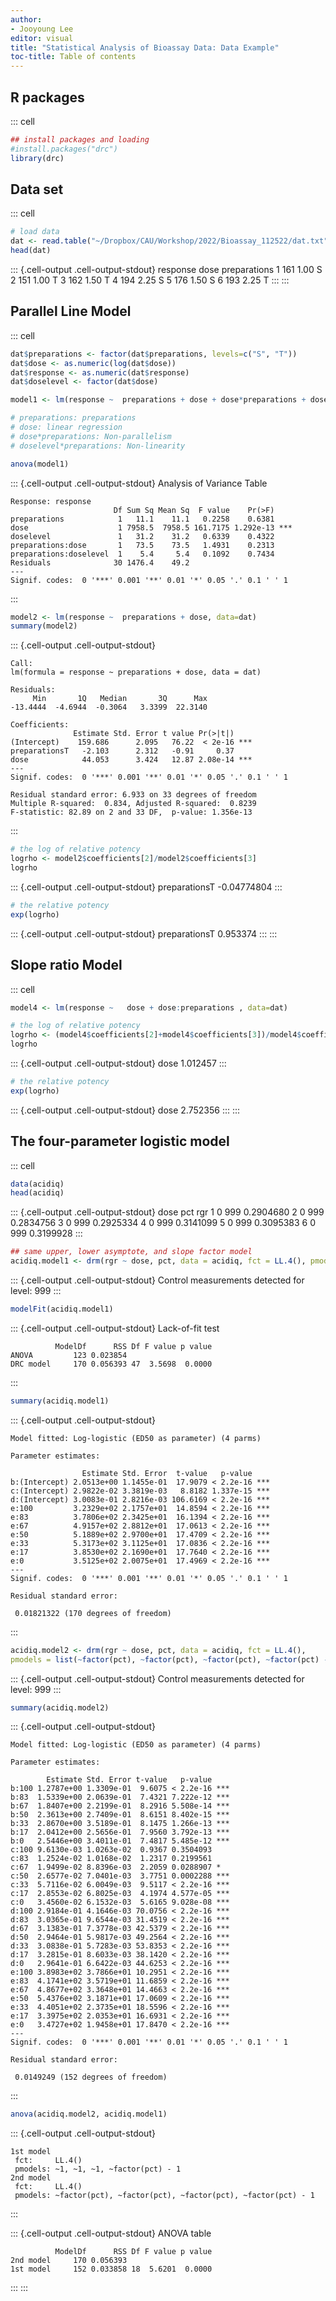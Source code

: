 ```yaml
---
author:
- Jooyoung Lee
editor: visual
title: "Statistical Analysis of Bioassay Data: Data Example"
toc-title: Table of contents
---
```


## R packages

::: cell
``` {.r .cell-code}
## install packages and loading
#install.packages("drc")
library(drc)
```


## Data set

::: cell
``` {.r .cell-code}
# load data
dat <- read.table("~/Dropbox/CAU/Workshop/2022/Bioassay_112522/dat.txt", header=T)
head(dat)
```

::: {.cell-output .cell-output-stdout}
      response dose preparations
    1      161 1.00            S
    2      151 1.00            T
    3      162 1.50            T
    4      194 2.25            S
    5      176 1.50            S
    6      193 2.25            T
:::
:::

## Parallel Line Model

::: cell
``` {.r .cell-code}
dat$preparations <- factor(dat$preparations, levels=c("S", "T"))
dat$dose <- as.numeric(log(dat$dose))
dat$response <- as.numeric(dat$response)
dat$doselevel <- factor(dat$dose)

model1 <- lm(response ~  preparations + dose + dose*preparations + doselevel*preparations, data=dat)

# preparations: preparations
# dose: linear regression 
# dose*preparations: Non-parallelism
# doselevel*preparations: Non-linearity

anova(model1)
```

::: {.cell-output .cell-output-stdout}
    Analysis of Variance Table

    Response: response
                           Df Sum Sq Mean Sq  F value    Pr(>F)    
    preparations            1   11.1    11.1   0.2258    0.6381    
    dose                    1 7958.5  7958.5 161.7175 1.292e-13 ***
    doselevel               1   31.2    31.2   0.6339    0.4322    
    preparations:dose       1   73.5    73.5   1.4931    0.2313    
    preparations:doselevel  1    5.4     5.4   0.1092    0.7434    
    Residuals              30 1476.4    49.2                       
    ---
    Signif. codes:  0 '***' 0.001 '**' 0.01 '*' 0.05 '.' 0.1 ' ' 1
:::

``` {.r .cell-code}
model2 <- lm(response ~  preparations + dose, data=dat)
summary(model2)
```

::: {.cell-output .cell-output-stdout}

    Call:
    lm(formula = response ~ preparations + dose, data = dat)

    Residuals:
         Min       1Q   Median       3Q      Max 
    -13.4444  -4.6944  -0.3064   3.3399  22.3140 

    Coefficients:
                  Estimate Std. Error t value Pr(>|t|)    
    (Intercept)    159.686      2.095   76.22  < 2e-16 ***
    preparationsT   -2.103      2.312   -0.91     0.37    
    dose            44.053      3.424   12.87 2.08e-14 ***
    ---
    Signif. codes:  0 '***' 0.001 '**' 0.01 '*' 0.05 '.' 0.1 ' ' 1

    Residual standard error: 6.933 on 33 degrees of freedom
    Multiple R-squared:  0.834, Adjusted R-squared:  0.8239 
    F-statistic: 82.89 on 2 and 33 DF,  p-value: 1.356e-13
:::

``` {.r .cell-code}
# the log of relative potency
logrho <- model2$coefficients[2]/model2$coefficients[3]
logrho
```

::: {.cell-output .cell-output-stdout}
    preparationsT 
      -0.04774804 
:::

``` {.r .cell-code}
# the relative potency
exp(logrho)
```

::: {.cell-output .cell-output-stdout}
    preparationsT 
         0.953374 
:::
:::

## Slope ratio Model

::: cell
``` {.r .cell-code}
model4 <- lm(response ~   dose + dose:preparations , data=dat)

# the log of relative potency
logrho <- (model4$coefficients[2]+model4$coefficients[3])/model4$coefficients[2]
logrho
```

::: {.cell-output .cell-output-stdout}
        dose 
    1.012457 
:::

``` {.r .cell-code}
# the relative potency
exp(logrho)
```

::: {.cell-output .cell-output-stdout}
        dose 
    2.752356 
:::
:::

## The four-parameter logistic model

::: cell
``` {.r .cell-code}
data(acidiq)
head(acidiq)
```

::: {.cell-output .cell-output-stdout}
      dose pct       rgr
    1    0 999 0.2904680
    2    0 999 0.2834756
    3    0 999 0.2925334
    4    0 999 0.3141099
    5    0 999 0.3095383
    6    0 999 0.3199928
:::

``` {.r .cell-code}
## same upper, lower asymptote, and slope factor model
acidiq.model1 <- drm(rgr ~ dose, pct, data = acidiq, fct = LL.4(), pmodels = list(~1, ~1, ~1, ~factor(pct) - 1))
```

::: {.cell-output .cell-output-stdout}
    Control measurements detected for level: 999
:::

``` {.r .cell-code}
modelFit(acidiq.model1)
```

::: {.cell-output .cell-output-stdout}
    Lack-of-fit test

              ModelDf      RSS Df F value p value
    ANOVA         123 0.023854                   
    DRC model     170 0.056393 47  3.5698  0.0000
:::

``` {.r .cell-code}
summary(acidiq.model1)
```

::: {.cell-output .cell-output-stdout}

    Model fitted: Log-logistic (ED50 as parameter) (4 parms)

    Parameter estimates:

                    Estimate Std. Error  t-value   p-value    
    b:(Intercept) 2.0513e+00 1.1455e-01  17.9079 < 2.2e-16 ***
    c:(Intercept) 2.9822e-02 3.3819e-03   8.8182 1.337e-15 ***
    d:(Intercept) 3.0083e-01 2.8216e-03 106.6169 < 2.2e-16 ***
    e:100         3.2329e+02 2.1757e+01  14.8594 < 2.2e-16 ***
    e:83          3.7806e+02 2.3425e+01  16.1394 < 2.2e-16 ***
    e:67          4.9157e+02 2.8812e+01  17.0613 < 2.2e-16 ***
    e:50          5.1889e+02 2.9700e+01  17.4709 < 2.2e-16 ***
    e:33          5.3173e+02 3.1125e+01  17.0836 < 2.2e-16 ***
    e:17          3.8530e+02 2.1690e+01  17.7640 < 2.2e-16 ***
    e:0           3.5125e+02 2.0075e+01  17.4969 < 2.2e-16 ***
    ---
    Signif. codes:  0 '***' 0.001 '**' 0.01 '*' 0.05 '.' 0.1 ' ' 1

    Residual standard error:

     0.01821322 (170 degrees of freedom)
:::

``` {.r .cell-code}
acidiq.model2 <- drm(rgr ~ dose, pct, data = acidiq, fct = LL.4(),
pmodels = list(~factor(pct), ~factor(pct), ~factor(pct), ~factor(pct) - 1))
```

::: {.cell-output .cell-output-stdout}
    Control measurements detected for level: 999
:::

``` {.r .cell-code}
summary(acidiq.model2)
```

::: {.cell-output .cell-output-stdout}

    Model fitted: Log-logistic (ED50 as parameter) (4 parms)

    Parameter estimates:

            Estimate Std. Error t-value   p-value    
    b:100 1.2787e+00 1.3309e-01  9.6075 < 2.2e-16 ***
    b:83  1.5339e+00 2.0639e-01  7.4321 7.222e-12 ***
    b:67  1.8407e+00 2.2199e-01  8.2916 5.508e-14 ***
    b:50  2.3613e+00 2.7409e-01  8.6151 8.402e-15 ***
    b:33  2.8670e+00 3.5189e-01  8.1475 1.266e-13 ***
    b:17  2.0412e+00 2.5656e-01  7.9560 3.792e-13 ***
    b:0   2.5446e+00 3.4011e-01  7.4817 5.485e-12 ***
    c:100 9.6130e-03 1.0263e-02  0.9367 0.3504093    
    c:83  1.2524e-02 1.0168e-02  1.2317 0.2199561    
    c:67  1.9499e-02 8.8396e-03  2.2059 0.0288907 *  
    c:50  2.6577e-02 7.0401e-03  3.7751 0.0002288 ***
    c:33  5.7116e-02 6.0049e-03  9.5117 < 2.2e-16 ***
    c:17  2.8553e-02 6.8025e-03  4.1974 4.577e-05 ***
    c:0   3.4560e-02 6.1532e-03  5.6165 9.028e-08 ***
    d:100 2.9184e-01 4.1646e-03 70.0756 < 2.2e-16 ***
    d:83  3.0365e-01 9.6544e-03 31.4519 < 2.2e-16 ***
    d:67  3.1383e-01 7.3778e-03 42.5379 < 2.2e-16 ***
    d:50  2.9464e-01 5.9817e-03 49.2564 < 2.2e-16 ***
    d:33  3.0838e-01 5.7283e-03 53.8353 < 2.2e-16 ***
    d:17  3.2815e-01 8.6033e-03 38.1420 < 2.2e-16 ***
    d:0   2.9641e-01 6.6422e-03 44.6253 < 2.2e-16 ***
    e:100 3.8983e+02 3.7866e+01 10.2951 < 2.2e-16 ***
    e:83  4.1741e+02 3.5719e+01 11.6859 < 2.2e-16 ***
    e:67  4.8677e+02 3.3648e+01 14.4663 < 2.2e-16 ***
    e:50  5.4376e+02 3.1871e+01 17.0609 < 2.2e-16 ***
    e:33  4.4051e+02 2.3735e+01 18.5596 < 2.2e-16 ***
    e:17  3.3975e+02 2.0353e+01 16.6931 < 2.2e-16 ***
    e:0   3.4727e+02 1.9458e+01 17.8470 < 2.2e-16 ***
    ---
    Signif. codes:  0 '***' 0.001 '**' 0.01 '*' 0.05 '.' 0.1 ' ' 1

    Residual standard error:

     0.0149249 (152 degrees of freedom)
:::

``` {.r .cell-code}
anova(acidiq.model2, acidiq.model1)
```

::: {.cell-output .cell-output-stdout}

    1st model
     fct:     LL.4()
     pmodels: ~1, ~1, ~1, ~factor(pct) - 1
    2nd model
     fct:     LL.4()
     pmodels: ~factor(pct), ~factor(pct), ~factor(pct), ~factor(pct) - 1
:::

::: {.cell-output .cell-output-stdout}
    ANOVA table

              ModelDf      RSS Df F value p value
    2nd model     170 0.056393                   
    1st model     152 0.033858 18  5.6201  0.0000
:::
:::

